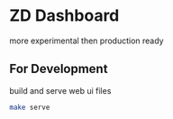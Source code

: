 # ZD Dashboard

more experimental then production ready

## For Development

build and serve web ui files

```sh
make serve
```